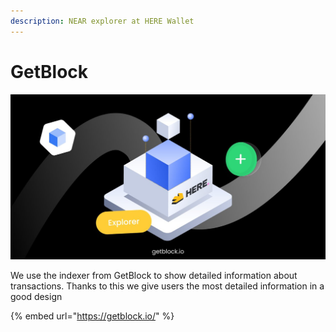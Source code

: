 ```yaml
---
description: NEAR explorer at HERE Wallet
---
```


# GetBlock



![](<../.gitbook/assets/image (2) (1) (1).png>)

We use the indexer from GetBlock to show detailed information about transactions. Thanks to this we give users the most detailed information in a good design

{% embed url="https://getblock.io/" %}
